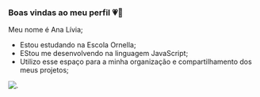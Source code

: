 ### Boas vindas ao meu perfil 💗🌻

Meu nome é Ana Lívia;

- Estou estudando na Escola Ornella;
-  EStou me desenvolvendo na linguagem JavaScript;
-  Utilizo esse espaço para a minha organização e compartilhamento dos meus projetos;

![.](https://media1.tenor.com/m/MUeGbWNWFIYAAAAC/thanks-thank-you.gif)
